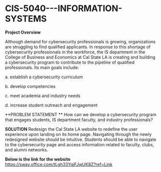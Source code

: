 # CIS-5040---INFORMATION-SYSTEMS

**Project Overview**

Although demand for cybersecurity professionals is growing, organizations are struggling to find qualified applicants. In response to this shortage of cybersecurity professionals in the workforce, the IS 
department in the College of Business and Economics at Cal State LA is creating and building a cybersecurity program to contribute to the pipeline of qualified professionals. 
Its main goals include: 

a. establish a cybersecurity curriculum

b. develop competencies

c. meet academia and industry needs

d. increase student outreach and engagement

**PROBLEM STATEMENT **
How can we develop a cybersecurity program that engages students, IS department faculty, and industry professionals?

**SOLUTION**
Redesign the Cal State LA website to redefine the user experience upon landing on its home page. 
Navigating through the newly redesigned website should be intuitive. Students should be able to navigate to the cybersecurity page and access information related to faculty, clubs, and alumni networks.

**Below is the link for the website**
https://sway.office.com/tLgh33YqjFJwUK8Z?ref=Link
